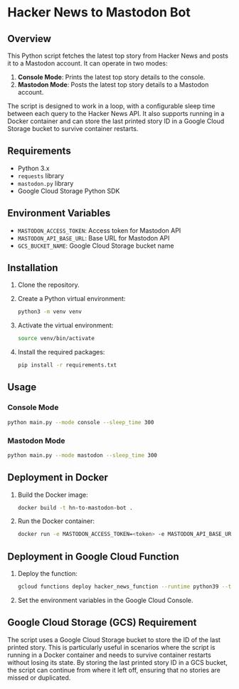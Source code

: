 # Hacker News to Mastodon Bot

## Overview

This Python script fetches the latest top story from Hacker News and posts it to a Mastodon account. It can operate in two modes:

1. **Console Mode**: Prints the latest top story details to the console.
2. **Mastodon Mode**: Posts the latest top story details to a Mastodon account.

The script is designed to work in a loop, with a configurable sleep time between each query to the Hacker News API. It also supports running in a Docker container and can store the last printed story ID in a Google Cloud Storage bucket to survive container restarts.

## Requirements

- Python 3.x
- `requests` library
- `mastodon.py` library
- Google Cloud Storage Python SDK

## Environment Variables

- `MASTODON_ACCESS_TOKEN`: Access token for Mastodon API
- `MASTODON_API_BASE_URL`: Base URL for Mastodon API
- `GCS_BUCKET_NAME`: Google Cloud Storage bucket name

## Installation

1. Clone the repository.
2. Create a Python virtual environment:

    ```bash
    python3 -m venv venv
    ```

3. Activate the virtual environment:

    ```bash
    source venv/bin/activate
    ```

4. Install the required packages:

    ```bash
    pip install -r requirements.txt
    ```

## Usage

### Console Mode

```bash
python main.py --mode console --sleep_time 300
```

### Mastodon Mode

```bash
python main.py --mode mastodon --sleep_time 300
```

## Deployment in Docker

1. Build the Docker image:

    ```bash
    docker build -t hn-to-mastodon-bot .
    ```

2. Run the Docker container:

    ```bash
    docker run -e MASTODON_ACCESS_TOKEN=<token> -e MASTODON_API_BASE_URL=<url> -e GCS_BUCKET_NAME=<bucket_name> hn-to-mastodon-bot
    ```

## Deployment in Google Cloud Function

1. Deploy the function:

    ```bash
    gcloud functions deploy hacker_news_function --runtime python39 --trigger-http --allow-unauthenticated
    ```

2. Set the environment variables in the Google Cloud Console.

## Google Cloud Storage (GCS) Requirement

The script uses a Google Cloud Storage bucket to store the ID of the last printed story. This is particularly useful in scenarios where the script is running in a Docker container and needs to survive container restarts without losing its state. By storing the last printed story ID in a GCS bucket, the script can continue from where it left off, ensuring that no stories are missed or duplicated.
